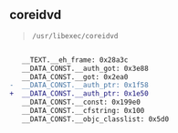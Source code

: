## coreidvd

> `/usr/libexec/coreidvd`

```diff

   __TEXT.__eh_frame: 0x28a3c
   __DATA_CONST.__auth_got: 0x3e88
   __DATA_CONST.__got: 0x2ea0
-  __DATA_CONST.__auth_ptr: 0x1f58
+  __DATA_CONST.__auth_ptr: 0x1e50
   __DATA_CONST.__const: 0x199e0
   __DATA_CONST.__cfstring: 0x100
   __DATA_CONST.__objc_classlist: 0x5d0

```
